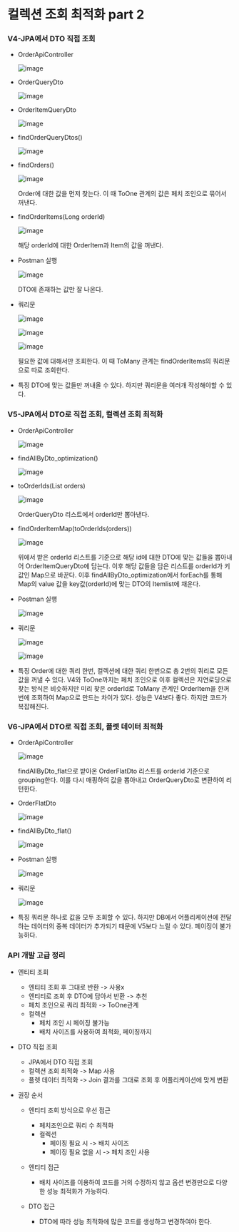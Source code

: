 # 컬렉션 조회 최적화 part 2

### V4-JPA에서 DTO 직접 조회

+ OrderApiController

  ![image](https://github.com/ManchanTime/TrashBoys/assets/127479677/daf9293c-a3dd-4e34-a64f-bd7a5780673e)

+ OrderQueryDto

  ![image](https://github.com/ManchanTime/TrashBoys/assets/127479677/16cd4b84-7b04-4259-a032-349cfded83f2)

+ OrderItemQueryDto

  ![image](https://github.com/ManchanTime/TrashBoys/assets/127479677/004618ec-8117-4d4a-8c4c-f14c7705ced6)

+ findOrderQueryDtos()

  ![image](https://github.com/ManchanTime/TrashBoys/assets/127479677/b6c31e80-fbcc-480c-9a58-db8c90349f3b)

+ findOrders()

  ![image](https://github.com/ManchanTime/TrashBoys/assets/127479677/e7594d89-ca8b-4f5b-b3c2-90c3dc2c2943)

  Order에 대한 값을 먼저 찾는다. 이 때 ToOne 관계의 값은 페치 조인으로 묶어서 꺼낸다.

+ findOrderItems(Long orderId)

  ![image](https://github.com/ManchanTime/TrashBoys/assets/127479677/7e445358-cb7e-4a1f-b1ff-acd48b7ece7e)

  해당 orderId에 대한 OrderItem과 Item의 값을 꺼낸다.

+ Postman 실행

  ![image](https://github.com/ManchanTime/TrashBoys/assets/127479677/58428c93-36d8-43cb-b6eb-ff27db965289)

  DTO에 존재하는 값만 잘 나온다.

+ 쿼리문

  ![image](https://github.com/ManchanTime/TrashBoys/assets/127479677/324b4736-d14b-4361-8a9b-a1087203002b)

  ![image](https://github.com/ManchanTime/TrashBoys/assets/127479677/fc5f7fa9-998c-443c-a9d6-72976d1cb82e)

  ![image](https://github.com/ManchanTime/TrashBoys/assets/127479677/d9199c26-edca-49ef-a251-834e1fd98bed)

  필요한 값에 대해서만 조회한다. 이 때 ToMany 관계는 findOrderItems의 쿼리문으로 따로 조회한다.

+ 특징
  DTO에 맞는 값들만 꺼내올 수 있다. 하지만 쿼리문을 여러개 작성해야할 수 있다.

### V5-JPA에서 DTO로 직접 조회, 컬렉션 조회 최적화

+ OrderApiController

  ![image](https://github.com/ManchanTime/TrashBoys/assets/127479677/3909c7d6-e299-4229-86bb-d88c45ec1d84)

+ findAllByDto_optimization()

  ![image](https://github.com/ManchanTime/TrashBoys/assets/127479677/584e06a1-6223-4ce2-9d19-e35e976c1cf6)

+ toOrderIds(List<OrderQueryDto> orders)

  ![image](https://github.com/ManchanTime/TrashBoys/assets/127479677/64b5d934-3fb5-4f23-8aa5-802ceedcfe25)

  OrderQueryDto 리스트에서 orderId만 뽑아낸다.
  
+ findOrderItemMap(toOrderIds(orders))

  ![image](https://github.com/ManchanTime/TrashBoys/assets/127479677/bf38ac8c-e4c5-4cbe-a633-7c126f4750f4)

  위에서 받은 orderId 리스트를 기준으로 해당 id에 대한 DTO에 맞는 값들을 뽑아내어 OrderItemQueryDto에 담는다.
  이후 해당 값들을 담은 리스트를 orderId가 키값인 Map으로 바꾼다. 이후 findAllByDto_optimization에서 forEach를 통해 Map의 value 값을 key값(orderId)에 맞는 DTO의
  Itemlist에 채운다.

+ Postman 실행

  ![image](https://github.com/ManchanTime/TrashBoys/assets/127479677/a7ca67c7-0ef8-42ba-833a-6b7c68bdc46b)

+ 쿼리문

  ![image](https://github.com/ManchanTime/TrashBoys/assets/127479677/d5fc3cf3-ace8-4d58-a4fe-e4ba8625a606)

  ![image](https://github.com/ManchanTime/TrashBoys/assets/127479677/ca9bdada-9bd9-4f5a-bd15-c1374651e105)

+ 특징
  Order에 대한 쿼리 한번, 컬렉션에 대한 쿼리 한번으로 총 2번의 쿼리로 모든 값을 꺼낼 수 있다.
  V4와 ToOne까지는 페치 조인으로 이후 컬렉션은 지연로딩으로 찾는 방식은 비슷하지만 미리 찾은 orderId로 ToMany 관계인 OrderItem을 한꺼번에 조회하여
  Map으로 만드는 차이가 있다.
  성능은 V4보다 좋다. 하지만 코드가 복잡해진다.

### V6-JPA에서 DTO로 직접 조회, 플렛 데이터 최적화

+ OrderApiController

  ![image](https://github.com/ManchanTime/TrashBoys/assets/127479677/57280823-8043-4cc5-b01c-ca8aa7d2f4e6)

  findAllByDto_flat으로 받아온 OrderFlatDto 리스트를 orderId 기준으로 grouping한다. 이를 다시 매핑하여 값을 뽑아내고 OrderQueryDto로 변환하여 리턴한다.
  
+ OrderFlatDto

  ![image](https://github.com/ManchanTime/TrashBoys/assets/127479677/d0db2ae2-2a93-4d4f-90e3-f5078ca13e6d)

+ findAllByDto_flat()

  ![image](https://github.com/ManchanTime/TrashBoys/assets/127479677/0253bdf6-e7d9-4cc5-82d5-7421230aae6b)

+ Postman 실행

  ![image](https://github.com/ManchanTime/TrashBoys/assets/127479677/3b84ee2d-025f-4d05-a27f-ddcb3b9a3b88)

+ 쿼리문

  ![image](https://github.com/ManchanTime/TrashBoys/assets/127479677/80a9bd7c-2c71-453a-b216-8f4c4ec7b8fa)

+ 특징
  쿼리문 하나로 값을 모두 조회할 수 있다. 하지만 DB에서 어플리케이션에 전달하는 데이터의 중복 데이터가 추가되기 때문에 V5보다 느릴 수 있다.
  페이징이 불가능하다.

### API 개발 고급 정리

+ 엔티티 조회
  + 엔티티 조회 후 그대로 반환 -> 사용x
  + 엔티티로 조회 후 DTO에 담아서 반환 -> 추천
  + 페치 조인으로 쿼리 최적화 -> ToOne관계
  + 컬렉션
    + 페치 조인 시 페이징 불가능
    + 배치 사이즈를 사용하여 최적화, 페이징까지

+ DTO 직접 조회
  + JPA에서 DTO 직접 조회
  + 컬렉션 조회 최적화 -> Map 사용
  + 플렛 데이터 최적화 -> Join 결과를 그대로 조회 후 어플리케이션에 맞게 변환

+ 권장 순서
  + 엔티티 조회 방식으로 우선 접근
    + 페치조인으로 쿼리 수 최적화
    + 컬렉션
      + 페이징 필요 시 -> 배치 사이즈
      + 페이징 필요 없을 시 -> 페치 조인 사용

  + 엔티티 접근
    + 배치 사이즈를 이용하여 코드를 거의 수정하지 않고 옵션 변경만으로 다양한 성능 최적화가 가능하다.

  + DTO 접근
    + DTO에 따라 성능 최적화에 많은 코드를 생성하고 변경하여야 한다.
